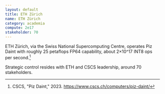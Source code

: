 ```yaml
---
layout: default
title: ETH Zürich
name: ETH Zürich
category: academia
compute: 2e17
stakeholder: 70
---
```


ETH Zürich, via the Swiss National Supercomputing Centre, operates Piz
Daint with roughly 25 petaflops FP64 capability, about 2×10^17 INT8
ops per second.[^1]

Strategic control resides with ETH and CSCS leadership, around 70
stakeholders.

[^1]: CSCS, "Piz Daint," 2023. <https://www.cscs.ch/computers/piz-daint/>
